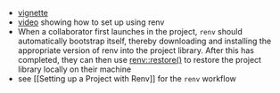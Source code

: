 -   [vignette](https://rstudio.github.io/renv/articles/renv.html)
-   [video](https://www.youtube.com/watch?v=yc7ZB4F_dc0) showing how to set up using renv
-   When a collaborator first launches in the project, `renv` should automatically bootstrap itself, thereby downloading and installing the appropriate version of renv into the project library. After this has completed, they can then use [renv::restore()](https://rstudio.github.io/renv/reference/restore.html) to restore the project library locally on their machine
- see [[Setting up a Project with Renv]] for the `renv` workflow  